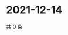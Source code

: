 # 2021-12-14

共 0 条

<!-- BEGIN WEIBO -->
<!-- 最后更新时间 Tue Dec 14 2021 05:10:33 GMT+0800 (China Standard Time) -->

<!-- END WEIBO -->
